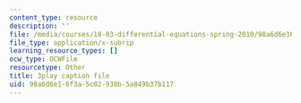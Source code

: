 ```yaml
---
content_type: resource
description: ''
file: /media/courses/18-03-differential-equations-spring-2010/98a6d6e16f3a5c02938b5a849b37b117_z-meBrqcy_I.vtt
file_type: application/x-subrip
learning_resource_types: []
ocw_type: OCWFile
resourcetype: Other
title: 3play caption file
uid: 98a6d6e1-6f3a-5c02-938b-5a849b37b117
---
```

